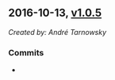 ## 2016-10-13, [v1.0.5](https://github.com/lotterfriends/my-test-repo/releases/tag/1.0.5)

*Created by: André Tarnowsky*

### Commits
  - 
